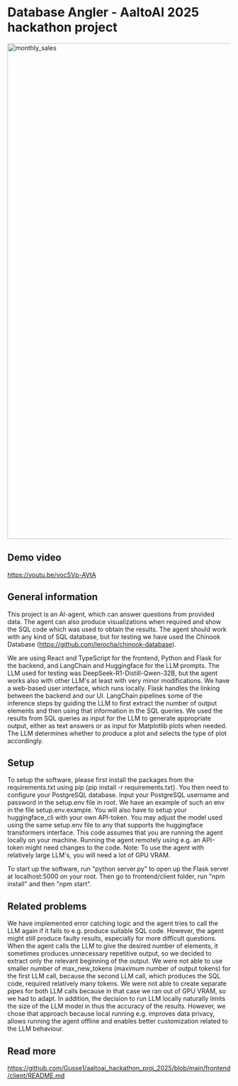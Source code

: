 # Database Angler - AaltoAI 2025 hackathon project
<img width="1120" alt="monthly_sales" src="https://github.com/user-attachments/assets/72cfe1ea-04f6-4baa-9499-104356824e64" />

## Demo video
https://youtu.be/vocSVp-AVtA

## General information

This project is an AI-agent, which can answer questions from provided data. The agent can also produce visualizations when required and show the SQL code which was used to obtain the results. The agent should work with any kind of SQL database, but for testing we have used the Chinook Database (https://github.com/lerocha/chinook-database).

We are using React and TypeScript for the frontend, Python and Flask for the backend, and LangChain and Huggingface for the LLM prompts. The LLM used for testing was DeepSeek-R1-Distill-Qwen-32B, but the agent works also with other LLM's at least with very minor modifications. We have a web-based user interface, which runs locally. Flask handles the linking between the backend and our UI. LangChain pipelines some of the inference steps by guiding the LLM to first extract the number of output elements and then using that information in the SQL queries. We used the results from SQL queries as input for the LLM to generate appropriate output, either as text answers or as input for Matplotlib plots when needed. The LLM determines whether to produce a plot and selects the type of plot accordingly.

## Setup
To setup the software, please first install the packages from the requirements.txt using pip {pip install -r requirements.txt}.
You then need to configure your PostgreSQL database. Input your PostgreSQL username and password in the setup.env file in root. We have an example of such an env in the file setup.env.example.
You will also have to setup your huggingface_cli with your own API-token. You may adjust the model used using the same setup.env file to any that supports the huggingface transformers interface.
This code assumes that you are running the agent locally on your machine. Running the agent remotely using e.g. an API-token might need changes to the code.
Note: To use the agent with relatively large LLM's, you will need a lot of GPU VRAM.

To start up the software, run "python server.py" to open up the Flask server at localhost:5000 on your root. Then go to frontend/client folder, run "npm install" and then "npm start".

## Related problems
We have implemented error catching logic and the agent tries to call the LLM again if it fails to e.g. produce suitable SQL code. However, the agent might still produce faulty results, especially for more difficult questions. When the agent calls the LLM to give the desired number of elements, it sometimes produces unnecessary repetitive output, so we decided to extract only the relevant beginning of the output. We were not able to use smaller number of max_new_tokens (maximum number of output tokens) for the first LLM call, because the second LLM call, which produces the SQL code, required relatively many tokens. We were not able to create separate pipes for both LLM calls because in that case we ran out of GPU VRAM, so we had to adapt. In addition, the decision to run LLM locally naturally limits the size of the LLM model in thus the accuracy of the results. However, we chose that approach because local running e.g. improves data privacy, allows running the agent offline and enables better customization related to the LLM behaviour.

## Read more
https://github.com/Gusse1/aaltoai_hackathon_proj_2025/blob/main/frontend/client/README.md
